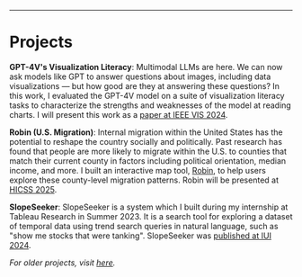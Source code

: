 ---
# Projects

**GPT-4V's Visualization Literacy**: Multimodal LLMs are here. We can now ask models like GPT to answer questions about images, including data visualizations — but  how good are they at answering these questions? In this work, I evaluated the GPT-4V model on a suite of visualization literacy tasks to characterize the strengths and weaknesses of the model at reading charts. I will present this work as a [paper at IEEE VIS 2024](https://faculty.cc.gatech.edu/~john.stasko/papers/vis24-llm.pdf).

**Robin (U.S. Migration)**: Internal migration within the United States has the potential to reshape the country socially and politically. Past research has found that people are more likely to migrate within the U.S. to counties that match their current county in factors including political orientation, median income, and more. I built an interactive map tool, [Robin](https://alexanderbendeck.shinyapps.io/migration-map/), to help users explore these county-level migration patterns. Robin will be presented at [HICSS 2025](https://hicss.hawaii.edu/).

**SlopeSeeker**: SlopeSeeker is a system which I built during my internship at Tableau Research in Summer 2023. It is a search tool for exploring a dataset of temporal data using trend search queries in natural language, such as "show me stocks that were tanking". SlopeSeeker was [published at IUI 2024](https://dl.acm.org/doi/pdf/10.1145/3640543.3645208). 

*For older projects, visit <a href="https://alexanderbendeck.github.io/projects_old.html">here</a>.*
